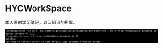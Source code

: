 # HYCWorkSpace

本人原创学习笔记，以及知识的积累。

![](https://raw.githubusercontent.com/huyaocheng/HYCWorkSpace/master/img/dockerFile/1231233242.png)
